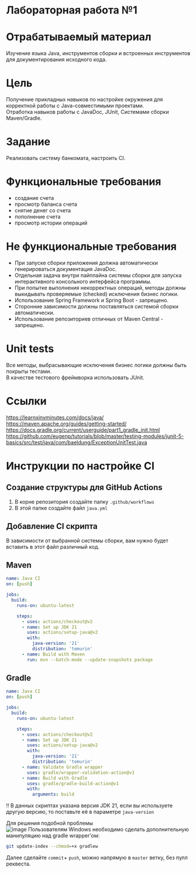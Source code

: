 # Лабораторная работа №1

# Отрабатываемый материал

Изучение языка Java, инструментов сборки и встроенных инструментов для документирования исходного кода.

# Цель

Получение прикладных навыков по настройке окружения для корректной работы с Java-совместимыми проектами.  
Отработка навыков работы с JavaDoc, JUnit, Системами сборки Maven/Gradle.

# Задание

Реализовать систему банкомата, настроить CI.

# Функциональные требования

- создание счета
- просмотр баланса счета
- снятие денег со счета
- пополнение счета
- просмотр истории операций

# Не функциональные требования

- При запуске сборки приложения должна автоматически генерироваться документация JavaDoc.
- Отдельная задача внутри пайплайна системы сборки для запуска интерактивного консольного интерфейса программы.
- При попытке выполнения некорректных операций, методы должны выкидывать проверяемые (checked) исключения бизнес логики.
- Использование Spring Framework и Spring Boot - запрещено.
- Сторонние зависимости должны поставляться системой сборки автоматически.
- Использование репозиториев отличных от Maven Central - запрещено.

# Unit tests

Все методы, выбрасывающие исключения бизнес логики должны быть покрыты тестами.    
В качестве тестового фреймворка использовать JUnit.

# Ссылки

https://learnxinyminutes.com/docs/java/  
https://maven.apache.org/guides/getting-started/  
https://docs.gradle.org/current/userguide/part1_gradle_init.html  
https://github.com/eugenp/tutorials/blob/master/testing-modules/junit-5-basics/src/test/java/com/baeldung/ExceptionUnitTest.java



# Инструкции по настройке CI

## Создание структуры для GitHub Actions

1. В корне репозитория создайте папку `.github/workflows`
2. В этой папке создайте файл `java.yml`

## Добавление CI скрипта

В зависимости от выбранной системы сборки, вам нужно будет вставить в этот файл различный код.

## Maven

```yaml
name: Java CI
on: [push]

jobs:
  build:
    runs-on: ubuntu-latest

    steps:
      - uses: actions/checkout@v2
      - name: Set up JDK 21
        uses: actions/setup-java@v2
        with:
          java-version: '21'
          distribution: 'temurin'
      - name: Build with Maven
        run: mvn --batch-mode --update-snapshots package
```

## Gradle

```yaml
name: Java CI
on: [push]

jobs:
  build:
    runs-on: ubuntu-latest

    steps:
      - uses: actions/checkout@v2
      - name: Set up JDK 21
        uses: actions/setup-java@v2
        with:
          java-version: '21'
          distribution: 'temurin'
      - name: Validate Gradle wrapper
        uses: gradle/wrapper-validation-action@v1
      - name: Build with Gradle
        uses: gradle/gradle-build-action@v1
        with:
          arguments: build
```

‼️ В данных скриптах указана версия JDK 21, если вы используете другую версию, то поставьте её в параметре `java-version`

Для решения подобной проблемы  
![image](https://github.com/user-attachments/assets/2715af2f-11fa-45c8-beca-cc28808a0024)
Пользователям Windows необходимо сделать дополнительную манипуляцию над gradle wrapper’ом:
```sh
git update-index --chmod=+x gradlew
```
Далее сделайте `commit`+ `push`, можно напрямую в `master` ветку, без пулл реквеста.